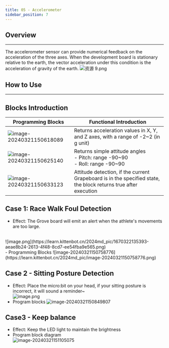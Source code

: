 ```yaml
---
title: 05 - Accelerometer
sidebar_position: 7
---
```



## Overview
---
The accelerometer sensor can provide numerical feedback on the acceleration of the three axes. When the development board is stationary relative to the earth, the vector acceleration under this condition is the acceleration of gravity of the earth.
![资源 9.png](https://learn.kittenbot.cn/2024md_pic/1673508393904-755b9b08-34f0-49b5-b74b-22c77ced6eab.png)





## How to Use
---





## Blocks Introduction
| **Programming Blocks** | **Functional Introduction** |
| --- | --- |
| ![image-20240321150618089](https://learn.kittenbot.cn/2024md_pic/image-20240321150618089.png) | Returns acceleration values in X, Y, and Z axes, with a range of -2~2 (in g unit) |
| ![image-20240321150625140](https://learn.kittenbot.cn/2024md_pic/image-20240321150625140.png) | Returns simple attitude angles<br />- Pitch: range -90~90<br />- Roll: range -90~90<br /> |
| ![image-20240321150633123](https://learn.kittenbot.cn/2024md_pic/image-20240321150633123.png) | Attitude detection, if the current Grapeboard is in the specified state, the block returns true after execution |





## Case 1: Race Walk Foul Detection
- Effect: The Grove board will emit an alert when the athlete's movements are too large.
<br />
![image.png](https://learn.kittenbot.cn/2024md_pic/1670322135393-aeae8b24-2613-4f48-8cd7-ee54fba9e565.png)
<br />
- Programming Blocks
![image-20240321150758776](https://learn.kittenbot.cn/2024md_pic/image-20240321150758776.png)





## Case 2 - Sitting Posture Detection
- Effect: Place the micro:bit on your head, if your sitting posture is incorrect, it will sound a reminder~<br />![image.png](https://learn.kittenbot.cn/2024md_pic/1670298497683-63f8489f-f069-4f07-a2d2-63018be4d5a2.png)
- Program blocks
![image-20240321150849807](https://learn.kittenbot.cn/2024md_pic/image-20240321150849807.png)





## Case3 - Keep balance
- Effect: Keep the LED light to maintain the brightness
- Program block diagram<br />![image-20240321151105075](https://learn.kittenbot.cn/2024md_pic/image-20240321151105075.png)




